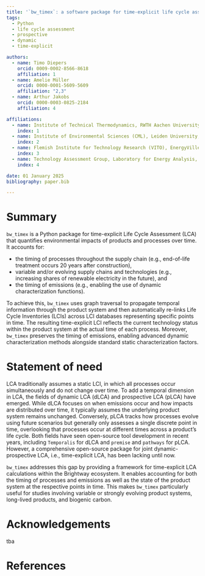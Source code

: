 ```yaml
---
title: '`bw_timex`: a software package for time-explicit life cycle assessment'
tags:
  - Python
  - life cycle assessment
  - prospective
  - dynamic
  - time-explicit

authors:
  - name: Timo Diepers
    orcid: 0009-0002-8566-8618
    affiliation: 1
  - name: Amelie Müller
    orcid: 0000-0001-5609-5609
    affiliation: "2,3"
  - name: Arthur Jakobs
    orcid: 0000-0003-0825-2184
    affiliation: 4

affiliations:
  - name: Institute of Technical Thermodynamics, RWTH Aachen University, Germany
    index: 1
  - name: Institute of Environmental Sciences (CML), Leiden University, The Netherlands
    index: 2
  - name: Flemish Institute for Technology Research (VITO), EnergyVille, Belgium
    index: 3
  - name: Technology Assessment Group, Laboratory for Energy Analysis, Center for Nuclear Engineering and Sciences & Center for Energy and Environmental Sciences, Paul Scherrer Institut (PSI), Villigen PSI, Switzerland
    index: 4

date: 01 January 2025
bibliography: paper.bib

---
```


# Summary

`bw_timex` is a Python package for time-explicit Life Cycle Assessment (LCA) that quantifies
environmental impacts of products and processes over time. It accounts for:

- the timing of processes throughout the supply chain (e.g., end-of-life treatment occurs 20 years
  after construction),
- variable and/or evolving supply chains and technologies (e.g., increasing shares of renewable
  electricity in the future), and
- the timing of emissions (e.g., enabling the use of dynamic characterization functions).

To achieve this, `bw_timex` uses graph traversal to propagate temporal information through the
product system and then automatically re-links Life Cycle Inventories (LCIs) across LCI databases
representing specific points in time. The resulting time-explicit LCI reflects the current
technology status within the product system at the actual time of each process. Moreover,
`bw_timex` preserves the timing of emissions, enabling advanced dynamic characterization methods
alongside standard static characterization factors.

# Statement of need

LCA traditionally assumes a static LCI, in which all processes occur simultaneously and do not
change over time. To add a temporal dimension in LCA, the fields of dynamic LCA (dLCA) and
prospective LCA (pLCA) have emerged. While dLCA focuses on when emissions occur and how impacts are
distributed over time, it typically assumes the underlying product system remains unchanged.
Conversely, pLCA tracks how processes evolve using future scenarios but generally only assesses a
single discrete point in time, overlooking that processes occur at different times across a
product’s life cycle. Both fields have seen open-source tool development in recent years, including
`Temporalis` for dLCA and `premise` and `pathways` for pLCA. However, a comprehensive open-source 
package for joint dynamic-prospective LCA, i.e., time-explicit LCA, has been lacking until now.

`bw_timex` addresses this gap by providing a framework for time-explicit LCA calculations within
the Brightway ecosystem. It enables accounting for both the timing of processes and emissions as
well as the state of the product system at the respective points in time. This makes `bw_timex`
particularly useful for studies involving variable or strongly evolving product systems, long-lived
products, and biogenic carbon.

# Acknowledgements

tba

# References
